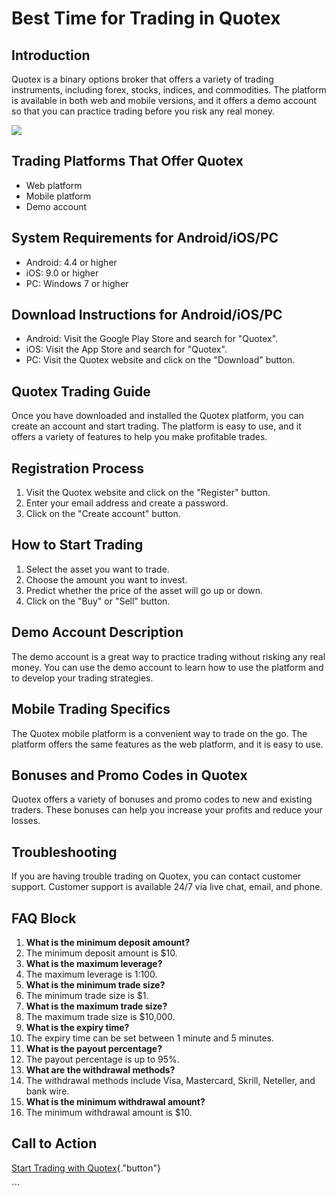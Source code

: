 # Best Time for Trading in Quotex

## Introduction

Quotex is a binary options broker that offers a variety of trading
instruments, including forex, stocks, indices, and commodities. The
platform is available in both web and mobile versions, and it offers a
demo account so that you can practice trading before you risk any real
money.

[![](https://static.quotex.io/files/4_en/300_250.jpg)](https://traff.sbs/brokerqxlid)

## Trading Platforms That Offer Quotex

-   Web platform
-   Mobile platform
-   Demo account

## System Requirements for Android/iOS/PC

-   Android: 4.4 or higher
-   iOS: 9.0 or higher
-   PC: Windows 7 or higher

## Download Instructions for Android/iOS/PC

-   Android: Visit the Google Play Store and search for "Quotex".
-   iOS: Visit the App Store and search for "Quotex".
-   PC: Visit the Quotex website and click on the "Download"
    button.

## Quotex Trading Guide

Once you have downloaded and installed the Quotex platform, you can
create an account and start trading. The platform is easy to use, and it
offers a variety of features to help you make profitable trades.

## Registration Process

1.  Visit the Quotex website and click on the "Register" button.
2.  Enter your email address and create a password.
3.  Click on the "Create account" button.

## How to Start Trading

1.  Select the asset you want to trade.
2.  Choose the amount you want to invest.
3.  Predict whether the price of the asset will go up or down.
4.  Click on the "Buy" or "Sell" button.

## Demo Account Description

The demo account is a great way to practice trading without risking any
real money. You can use the demo account to learn how to use the
platform and to develop your trading strategies.

## Mobile Trading Specifics

The Quotex mobile platform is a convenient way to trade on the go. The
platform offers the same features as the web platform, and it is easy to
use.

## Bonuses and Promo Codes in Quotex

Quotex offers a variety of bonuses and promo codes to new and existing
traders. These bonuses can help you increase your profits and reduce
your losses.

## Troubleshooting

If you are having trouble trading on Quotex, you can contact customer
support. Customer support is available 24/7 via live chat, email, and
phone.

## FAQ Block

1.  **What is the minimum deposit amount?**
2.  The minimum deposit amount is \$10.
3.  **What is the maximum leverage?**
4.  The maximum leverage is 1:100.
5.  **What is the minimum trade size?**
6.  The minimum trade size is \$1.
7.  **What is the maximum trade size?**
8.  The maximum trade size is \$10,000.
9.  **What is the expiry time?**
10. The expiry time can be set between 1 minute and 5 minutes.
11. **What is the payout percentage?**
12. The payout percentage is up to 95%.
13. **What are the withdrawal methods?**
14. The withdrawal methods include Visa, Mastercard, Skrill, Neteller,
    and bank wire.
15. **What is the minimum withdrawal amount?**
16. The minimum withdrawal amount is \$10.

## Call to Action

[Start Trading with
Quotex](\%22https://traff.sbs/brokerqxlid\%22){."button"}

\`\`\`

